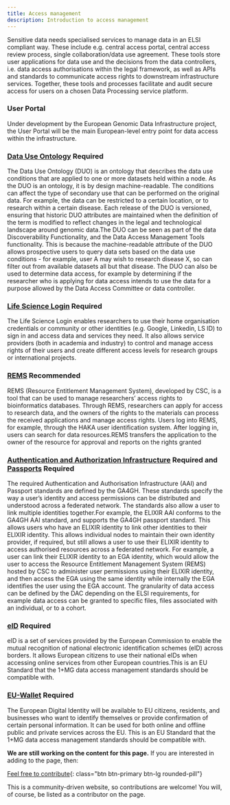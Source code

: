 ```yaml
---
title: Access management
description: Introduction to access management
---
```


Sensitive data needs specialised services to manage data in an ELSI compliant way. These include e.g. central access portal, central access review process, single collaboration/data use agreement. These tools store user applications for data use and the decisions from the data controllers, i.e. data access authorisations within the legal framework, as well as APIs and standards to communicate access rights to downstream infrastructure services. Together, these tools and processes facilitate and audit secure access for users on a chosen Data Processing service platform.

### User Portal
Under development by the European Genomic Data Infrastructure project, the User Portal will be the main European-level entry point for data access within the infrastructure.


### [Data Use Ontology](https://www.ga4gh.org/product/data-use-ontology-duo/) <span class="badge badge-warning">Required<i class="fa-sharp fa-regular fa-star"></i></span>
The Data Use Ontology (DUO) is an ontology that describes the data use conditions that are applied to one or more datasets held within a node. As the DUO is an ontology, it is by design machine-readable. The conditions can affect the type of secondary use that can be performed on the original data. For example, the data can be restricted to a certain location, or to research within a certain disease. Each release of the DUO is versioned, ensuring that historic DUO attributes are maintained when the definition of the term is modified to reflect changes in the legal and technological landscape around genomic data.The DUO can be seen as part of the data Discoverability Functionality, and the Data Access Management Tools functionality. This is because the machine-readable attribute of the DUO allows prospective users to query data sets based on the data use conditions - for example, user A may wish to research disease X, so can filter out from available datasets all but that disease. The DUO can also be used to determine data access, for example by determining if the researcher who is applying for data access intends to use the data for a purpose allowed by the Data Access Committee or data controller.

### [Life Science Login](https://lifescience-ri.eu/ls-login/) <span class="badge badge-warning">Required<i class="fa-sharp fa-regular fa-star"></i></span>
The Life Science Login enables researchers to use their home organisation credentials or community or other identities (e.g. Google, Linkedin, LS ID) to sign in and access data and services they need. It also allows service providers (both in academia and industry) to control and manage access rights of their users and create different access levels for research groups or international projects.

### [REMS](https://www.elixir-finland.org/en/aai-rems-2/) <span class="badge badge-dark">Recommended<i class="fa-solid fa-thumbs-up"></i></span>
REMS (Resource Entitlement Management System), developed by CSC, is a tool that can be used to manage researchers’ access rights to bioinformatics databases. Through REMS, researchers can apply for access to research data, and the owners of the rights to the materials can process the received applications and manage access rights. Users log into REMS, for example, through the HAKA user identification system. After logging in, users can search for data resources.REMS transfers the application to the owner of the resource for approval and reports on the rights granted

### [Authentication and Authorization Infrastructure](https://www.ga4gh.org/product/aai/) <span class="badge badge-warning">Required<i class="fa-sharp fa-regular fa-star"></i></span> and [Passports](https://www.ga4gh.org/product/ga4gh-passports/) <span class="badge badge-warning">Required<i class="fa-sharp fa-regular fa-star"></i></span>
The required Authentication and Authorisation Infrastructure (AAI) and Passport standards are defined by the GA4GH. These standards specify the way a user’s identity and access permissions can be distributed and understood across a federated network. The standards also allow a user to link multiple identities together.For example, the ELIXIR AAI conforms to the GA4GH AAI standard, and supports the GA4GH passport standard. This allows users who have an ELIXIR identity to link other identities to their ELIXIR identity. This allows individual nodes to maintain their own identity provider, if required, but still allows a user to use their ELIXIR identity to access authorised resources across a federated network. For example, a user can link their ELIXIR identity to an EGA identity, which would allow the user to access the Resource Entitlement Management System (REMS) hosted by CSC to administer user permissions using their ELIXIR identity, and then access the EGA using the same identity while internally the EGA identifies the user using the EGA account. The granularity of data access can be defined by the DAC depending on the ELSI requirements, for example data access can be granted to specific files, files associated with an individual, or to a cohort.

### [eID](https://ec.europa.eu/digital-building-blocks/wikis/display/DIGITAL/eID) <span class="badge badge-warning">Required<i class="fa-sharp fa-regular fa-star"></i></span>
eID is a set of services provided by the European Commission to enable the mutual recognition of national electronic identification schemes (eID) across borders. It allows European citizens to use their national eIDs when accessing online services from other European countries.This is an EU Standard that the 1+MG data access management standards should be compatible with.

### [EU-Wallet](https://commission.europa.eu/strategy-and-policy/priorities-2019-2024/europe-fit-digital-age/european-digital-identity_en) <span class="badge badge-warning">Required<i class="fa-sharp fa-regular fa-star"></i></span>
The European Digital Identity will be available to EU citizens, residents, and businesses who want to identify themselves or provide confirmation of certain personal information. It can be used for both online and offline public and private services across the EU.  This is an EU Standard that the 1+MG data access management standards should be compatible with.




**We are still working on the content for this page.** If you are interested in adding to the page, then:

[Feel free to contribute](how_to_contribute){: class="btn btn-primary btn-lg rounded-pill"}

This is a community-driven website, so contributions are welcome! You will, of course, be listed as a contributor on the page.


